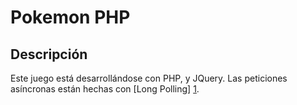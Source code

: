 Pokemon PHP
===========

Descripción
-----------

Este juego está desarrollándose con PHP, y JQuery.
Las peticiones asíncronas están hechas con [Long Polling] [1].



[1]: http://es.wikipedia.org/wiki/Tecnolog%C3%ADa_Push#Long_polling        "Long polling"
